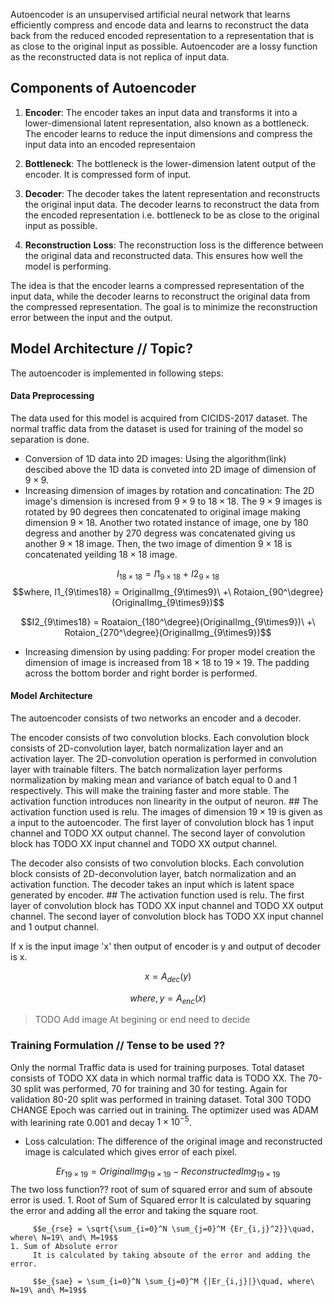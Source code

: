 Autoencoder is an unsupervised artificial neural network that learns efficiently compress and encode data and learns to reconstruct the data back from the reduced encoded representation to a representation that is as close to the original input as possible. Autoencoder are a lossy function as the reconstructed data is not replica of input data.

## Components of Autoencoder
1. **Encoder**: 
	The encoder takes an input data and transforms it into a lower-dimensional latent representation, also known as a bottleneck. The encoder learns to reduce the input dimensions and compress the input data into an encoded representaion 
 
2. **Bottleneck**:
	The bottleneck is the lower-dimension latent output of the encoder. It is compressed form of input.

3. **Decoder**:
	The decoder takes the latent representation and reconstructs the original input data. The decoder learns to reconstruct the data from the encoded representation i.e. bottleneck to be as close to the original input as possible.

4. **Reconstruction** **Loss**:
	The reconstruction loss is the difference between the original data and reconstructed data. This ensures how well the model is performing. 

The idea is that the encoder learns a compressed representation of the input data, while the decoder learns to reconstruct the original data from the compressed representation. The goal is to minimize the reconstruction error between the input and the output.


## Model Architecture // Topic?
The autoencoder is implemented in following steps:

#### Data Preprocessing
The data used for this model is acquired from CICIDS-2017 dataset. The normal traffic data from the dataset is used for training of the model so separation is done. 
- Conversion of 1D data into 2D images:
	Using the algorithm(link) descibed above the 1D data is conveted into 2D image of dimension of $9 \times 9$.
- Increasing dimension of images by rotation and concatination:
	The 2D image's dimension is incresed from $9 \times 9$ to $18 \times 18$. The $9 \times 9$ images is rotated by 90 degrees then concatenated to original image making dimension $9 \times 18$. Another two rotated instance of image, one by 180 degress and another by 270 degress was concatenated giving us another $9 \times 18$ image. Then, the two image of dimention $9 \times 18$ is concatenated yeilding $18 \times 18$ image.
	
$$I_{18 \times 18} = I1_{9 \times 18}\ +\ I2_{9 \times 18}$$
$$where, I1_{9\times18} = OriginalImg_{9\times9}\ +\ Rotaion_{90^\degree}(OriginalImg_{9\times9})$$

$$I2_{9\times18} = Roataion_{180^\degree}(OriginalImg_{9\times9})\ +\ Rotaion_{270^\degree}(OriginalImg_{9\times9})$$

- Increasing dimension by using padding:
	For proper model creation the dimension of image is increased from $18 \times 18$ to $19  \times 19$. The padding across the bottom border and right border is performed.

#### Model Architecture
The autoencoder consists of two networks an encoder and a decoder. 

The encoder consists of two convolution blocks. Each convolution block consists of 2D-convolution layer, batch normalization layer and an activation layer. The 2D-convolution operation is performed in convolution layer with trainable filters. The batch normalization layer performs normalization by making mean and variance of batch equal to 0 and 1 respectively. This will make the training faster and more stable. The activation function introduces non linearity in the output of neuron. ## The activation function used is relu. The images of dimension $19 \times 19$ is given as a input to the autoencoder. The first layer of convolution block has 1 input channel and TODO XX output channel. The second layer of convolution block has TODO XX input channel and TODO XX output channel.

The decoder also consists of two convolution blocks. Each convolution block consists of 2D-deconvolution layer, batch normalization and an activation function. The decoder takes an input which is latent space generated by encoder. ## The activation function used is relu. The first layer of convolution block has TODO XX input channel and TODO XX output channel. The second layer of convolution block has TODO XX input channel and 1 output channel.

If x is the input image 'x' then output of encoder is y and output of decoder is x.

$$x = A_{dec}(y)$$

$$where, y = A_{enc}(x)$$
> TODO  Add image At begining or end need to decide


### Training Formulation // Tense to be used ??
Only the normal Traffic data is used for training purposes. Total dataset consists of TODO XX data in which normal traffic data is TODO XX. The 70-30 split was performed, 70 for training and 30 for testing. Again for validation 80-20 split was performed in training dataset.
Total 300 TODO CHANGE Epoch was carried out in training. The optimizer used was ADAM with learining rate 0.001 and decay $1 \times 10^{-5}$. 
- Loss calculation:
	The difference of the original image and reconstructed image is calculated which gives error of each pixel. 
	
$$Er_{19 \times 19} = OriginalImg_{19 \times 19} - ReconstructedImg_{19 \times 19}$$ 
	The two loss function?? root of sum of squared error and sum of absoute error is used.
	1. Root of Sum of Squared error
		 It is calculated by squaring the error and adding all the error and taking the square root.
		 
		 $$e_{rse} = \sqrt{\sum_{i=0}^N \sum_{j=0}^M {Er_{i,j}^2}}\quad, where\ N=19\ and\ M=19$$
	1. Sum of Absolute error
		 It is calculated by taking absoute of the error and adding the error.
		 
		 $$e_{sae} = \sum_{i=0}^N \sum_{j=0}^M {|Er_{i,j}|}\quad, where\ N=19\ and\ M=19$$
   